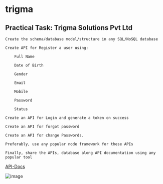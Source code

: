 # trigma

## **Practical Task: Trigma Solutions Pvt Ltd**

    Create the schema/database model/structure in any SQL/NoSQL database

    Create API for Register a user using:

        Full Name

        Date of Birth

        Gender

        Email

        Mobile

        Password

        Status

    Create an API for Login and generate a token on success

    Create an API for forgot password

    Create an API for change Passwords.

    Preferably, use any popular node framework for these APIs

    Finally, share the APIs, database along API documentation using any popular tool

[API-Docs](https://documenter.getpostman.com/view/12215254/UVR8pney#1b612da2-5c04-4883-a02e-93d9021be549)


![image](https://user-images.githubusercontent.com/52135717/146415213-d009e04b-b28b-4644-b5bc-2fabb3319b20.png)


